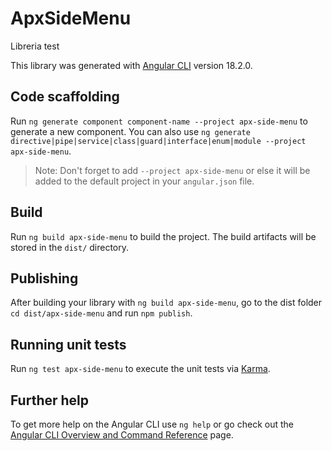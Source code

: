 # ApxSideMenu

Libreria test

This library was generated with [Angular CLI](https://github.com/angular/angular-cli) version 18.2.0.

## Code scaffolding

Run `ng generate component component-name --project apx-side-menu` to generate a new component. You can also use `ng generate directive|pipe|service|class|guard|interface|enum|module --project apx-side-menu`.
> Note: Don't forget to add `--project apx-side-menu` or else it will be added to the default project in your `angular.json` file. 

## Build

Run `ng build apx-side-menu` to build the project. The build artifacts will be stored in the `dist/` directory.

## Publishing

After building your library with `ng build apx-side-menu`, go to the dist folder `cd dist/apx-side-menu` and run `npm publish`.

## Running unit tests

Run `ng test apx-side-menu` to execute the unit tests via [Karma](https://karma-runner.github.io).

## Further help

To get more help on the Angular CLI use `ng help` or go check out the [Angular CLI Overview and Command Reference](https://angular.dev/tools/cli) page.
